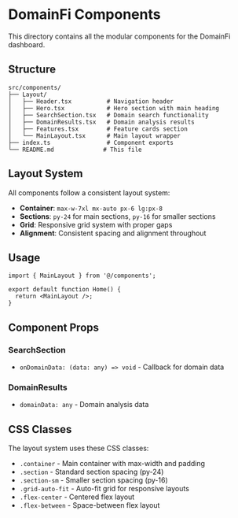 # DomainFi Components

This directory contains all the modular components for the DomainFi dashboard.

## Structure

```
src/components/
├── Layout/
│   ├── Header.tsx          # Navigation header
│   ├── Hero.tsx            # Hero section with main heading
│   ├── SearchSection.tsx   # Domain search functionality
│   ├── DomainResults.tsx   # Domain analysis results
│   ├── Features.tsx        # Feature cards section
│   └── MainLayout.tsx      # Main layout wrapper
├── index.ts                # Component exports
└── README.md              # This file
```

## Layout System

All components follow a consistent layout system:

- **Container**: `max-w-7xl mx-auto px-6 lg:px-8`
- **Sections**: `py-24` for main sections, `py-16` for smaller sections
- **Grid**: Responsive grid system with proper gaps
- **Alignment**: Consistent spacing and alignment throughout

## Usage

```tsx
import { MainLayout } from '@/components';

export default function Home() {
  return <MainLayout />;
}
```

## Component Props

### SearchSection
- `onDomainData: (data: any) => void` - Callback for domain data

### DomainResults
- `domainData: any` - Domain analysis data

## CSS Classes

The layout system uses these CSS classes:
- `.container` - Main container with max-width and padding
- `.section` - Standard section spacing (py-24)
- `.section-sm` - Smaller section spacing (py-16)
- `.grid-auto-fit` - Auto-fit grid for responsive layouts
- `.flex-center` - Centered flex layout
- `.flex-between` - Space-between flex layout
